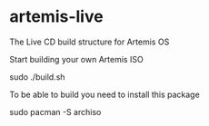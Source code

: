 # artemis-live
The Live CD build structure for Artemis OS

Start building your own Artemis ISO

sudo ./build.sh

To be able to build you need to install this package

sudo pacman -S archiso